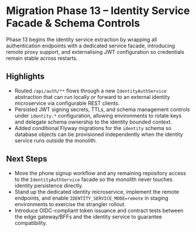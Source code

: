 # Migration Phase 13 – Identity Service Facade & Schema Controls

Phase 13 begins the identity service extraction by wrapping all authentication endpoints
with a dedicated service facade, introducing remote proxy support, and externalising JWT
configuration so credentials remain stable across restarts.

## Highlights

- Routed `/api/auth/**` flows through a new `IdentityAuthService` abstraction that can run
  locally or forward to an external identity microservice via configurable REST clients.
- Persisted JWT signing secrets, TTLs, and schema management controls under
  `identity.*` configuration, allowing environments to rotate keys and delegate schema
  ownership to the identity bounded context.
- Added conditional Flyway migrations for the `identity` schema so database objects can be
  provisioned independently when the identity service runs outside the monolith.

## Next Steps

- Move the phone signup workflow and any remaining repository access to the
  `IdentityAuthService` facade so the monolith never touches identity persistence
  directly.
- Stand up the dedicated identity microservice, implement the remote endpoints, and enable
  `IDENTITY_SERVICE_MODE=remote` in staging environments to exercise the strangler rollout.
- Introduce OIDC-compliant token issuance and contract tests between the edge gateway/BFFs
  and the identity service to guarantee compatibility.
